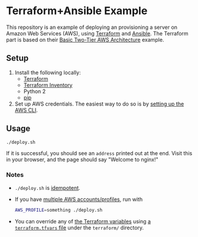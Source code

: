 # Terraform+Ansible Example

This repository is an example of deploying an provisioning a server on Amazon Web Services (AWS), using [Terraform](https://www.terraform.io/) and [Ansible](http://docs.ansible.com/ansible/). The Terraform part is based on their [Basic Two-Tier AWS Architecture](https://www.terraform.io/intro/examples/aws.html) example.

## Setup

1. Install the following locally:
    * [Terraform](https://www.terraform.io/)
    * [Terraform Inventory](https://github.com/adammck/terraform-inventory)
    * Python 2
    * [pip](https://pip.pypa.io/en/stable/installing/)
1. Set up AWS credentials. The easiest way to do so is by [setting up the AWS CLI](http://docs.aws.amazon.com/cli/latest/userguide/cli-chap-getting-set-up.html).

## Usage

```sh
./deploy.sh
```

If it is successful, you should see an `address` printed out at the end. Visit this in your browser, and the page should say "Welcome to nginx!"

### Notes

* `./deploy.sh` is [idempotent](http://stackoverflow.com/questions/1077412/what-is-an-idempotent-operation).
* If you have [multiple AWS accounts/profiles](http://docs.aws.amazon.com/cli/latest/userguide/cli-chap-getting-started.html#cli-multiple-profiles), run with

    ```sh
    AWS_PROFILE=something ./deploy.sh
    ```

* You can override any of [the Terraform variables](terraform/vars.tf) using [a `terraform.tfvars` file](https://www.terraform.io/docs/configuration/variables.html#variable-files) under the `terraform/` directory.
